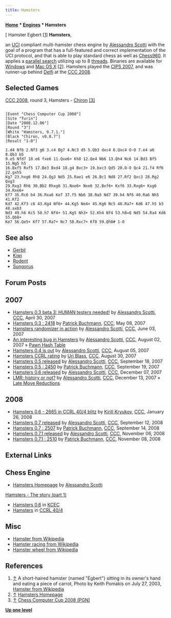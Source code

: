 ```yaml
---
title: Hamsters
---
```

**[Home](Home "Home") * [Engines](Engines "Engines") * Hamsters**

\[ Hamster Egbert <a id="cite-note-1" href="#cite-ref-1">[1]</a>
**Hamsters**,

an [UCI](UCI "UCI") compliant multi-hamster chess engine by [Alessandro Scotti](Alessandro_Scotti "Alessandro Scotti") with the goal of a program that has a full-featured and correct implementation of the UCI protocol, and that is able to play standard chess as well as [Chess960](Chess960 "Chess960").
It applies a [parallel search](Parallel_Search "Parallel Search") utilizing up to 8 [threads](Thread "Thread"). Binaries are available for [Windows](Windows "Windows") and [Mac OS X](Mac_OS "Mac OS") <a id="cite-note-2" href="#cite-ref-2">[2]</a>. Hamsters played the [CIPS 2007](CIPS_2007 "CIPS 2007"), and was runner-up behind [Delfi](Delfi "Delfi") at the [CCC 2008](CCC_2008 "CCC 2008").

## Selected Games

[CCC 2008](CCC_2008 "CCC 2008"), round 3, Hamsters - [Chiron](Chiron "Chiron") <a id="cite-note-3" href="#cite-ref-3">[3]</a>

```

[Event "Chess Computer Cup 2008"]
[Site "Turin"]
[Date "2008.12.06"]
[Round "3"]
[White "Hamsters, 0.7.1."]
[Black "Chiron, v0.8.7"]
[Result "1-0"]

1.d4 Nf6 2.Nf3 g6 3.c4 Bg7 4.Nc3 d5 5.Qb3 dxc4 6.Qxc4 O-O 7.e4 a6 8.Qb3 b5 
9.e5 Nfd7 10.e6 fxe6 11.Qxe6+ Kh8 12.Qe4 Nb6 13.Qh4 Nc6 14.Bd3 Bf5 15.Ng5 h5 
16.Bxf5 Rxf5 17.Be3 Bxd4 18.g4 Bxc3+ 19.bxc3 Qd5 20.O-O Qc4 21.f4 Rf6 22.gxh5 
Kg7 23.hxg6 Rh8 24.Qg3 Nd5 25.Rae1 e6 26.Bc1 Nd8 27.Rf2 Qxc3 28.Rg2 Qxg3 
29.Rxg3 Rh6 30.Bb2 Rhxg6 31.Nxe6+ Nxe6 32.Bxf6+ Kxf6 33.Rxg6+ Kxg6 34.Rxe6+ 
Kf7 35.Rc6 b4 36.Rxa6 Ke7 37.f5 Nb6 38.Ra5 Nd7 39.h4 Nf6 40.Ra6 Nh5 41.Kf2 
Kd7 42.Kf3 c6 43.Kg4 Nf6+ 44.Kg5 Ne4+ 45.Kg6 Nc5 46.Ra7+ Kd6 47.h5 b3 48.axb3 
Nd3 49.h6 Kc5 50.h7 Nf4+ 51.Kg5 Nh3+ 52.Kh4 Nf4 53.h8=Q Nd5 54.Ra4 Kd6 55.Qb8+
Ke7 56.Qe5+ Kf7 57.Ra7+ Nc7 58.Rxc7+ Kf8 59.Qh8# 1-0

```

## See also

- [Gerbil](Gerbil "Gerbil")
- [Kiwi](Kiwi "Kiwi")
- [Rodent](Rodent "Rodent")
- [Sungorus](Sungorus "Sungorus")

## Forum Posts

## 2007

- [Hamsters 0.3 beta 3: HUMAN testers needed!](http://www.talkchess.com/forum/viewtopic.php?t=13490) by [Alessandro Scotti](Alessandro_Scotti "Alessandro Scotti"), [CCC](CCC "CCC"), April 30, 2007
- [Hamsters 0.3 : 2418](http://www.talkchess.com/forum/viewtopic.php?t=13632) by [Patrick Buchmann](Patrick_Buchmann "Patrick Buchmann"), [CCC](CCC "CCC"), May 08, 2007
- [Hamsters randomizer in action](http://www.talkchess.com/forum/viewtopic.php?t=14239) by [Alessandro Scotti](Alessandro_Scotti "Alessandro Scotti"), [CCC](CCC "CCC"), June 03, 2007
- [An interesting bug in Hamsters](http://www.talkchess.com/forum/viewtopic.php?t=15540) by [Alessandro Scotti](Alessandro_Scotti "Alessandro Scotti"), [CCC](CCC "CCC"), August 02, 2007 » [Pawn Hash Table](Pawn_Hash_Table "Pawn Hash Table")
- [Hamsters 0.4 is out](http://www.talkchess.com/forum/viewtopic.php?t=15597) by [Alessandro Scotti](Alessandro_Scotti "Alessandro Scotti"), [CCC](CCC "CCC"), August 05, 2007
- [Hamsters CCRL rating](http://www.talkchess.com/forum/viewtopic.php?t=16131) by [Uri Blass](Uri_Blass "Uri Blass"), [CCC](CCC "CCC"), August 30, 2007
- [Hamsters 0.5 released](http://www.talkchess.com/forum/viewtopic.php?t=16535) by [Alessandro Scotti](Alessandro_Scotti "Alessandro Scotti"), [CCC](CCC "CCC"), September 18, 2007
- [Hamsters 0.5 : 2450](http://www.talkchess.com/forum/viewtopic.php?t=16550) by [Patrick Buchmann](Patrick_Buchmann "Patrick Buchmann"), [CCC](CCC "CCC"), September 19, 2007
- [Hamsters 0.6 released](http://www.talkchess.com/forum/viewtopic.php?t=18256) by [Alessandro Scotti](Alessandro_Scotti "Alessandro Scotti"), [CCC](CCC "CCC"), December 07, 2007
- [LMR: history or not?](http://www.talkchess.com/forum/viewtopic.php?t=18345) by [Alessandro Scotti](Alessandro_Scotti "Alessandro Scotti"), [CCC](CCC "CCC"), December 13, 2007 » [Late Move Reductions](Late_Move_Reductions "Late Move Reductions")

## 2008

- [Hamsters 0.6 - 2665 in CCRL 40/4 blitz](http://www.talkchess.com/forum/viewtopic.php?t=19206) by [Kirill Kryukov](Kirill_Kryukov "Kirill Kryukov"), [CCC](CCC "CCC"), January 26, 2008
- [Hamsters 0.7 released](http://www.talkchess.com/forum/viewtopic.php?t=23686) by [Alessandro Scotti](Alessandro_Scotti "Alessandro Scotti"), [CCC](CCC "CCC"), September 12, 2008
- [Hamsters 0.7 : 2507](http://www.talkchess.com/forum/viewtopic.php?t=23713) by [Patrick Buchmann](Patrick_Buchmann "Patrick Buchmann"), [CCC](CCC "CCC"), September 14, 2008
- [Hamsters 0.7.1 released](http://www.talkchess.com/forum/viewtopic.php?t=24757) by [Alessandro Scotti](Alessandro_Scotti "Alessandro Scotti"), [CCC](CCC "CCC"), November 06, 2008
- [Hamsters 0.7.1 : 2510](http://www.talkchess.com/forum/viewtopic.php?t=24781) by [Patrick Buchmann](Patrick_Buchmann "Patrick Buchmann"), [CCC](CCC "CCC"), November 08, 2008

## External Links

## Chess Engine

- [Hamsters Homepage](https://walkofmind.com/programming/chess/hamsters.htm) by [Alessandro Scotti](Alessandro_Scotti "Alessandro Scotti")

[Hamsters - The story (part 1)](https://walkofmind.com/programming/chess/hamsters_story_1.htm)

- [Hamsters 0.6](http://kirill-kryukov.com/chess/kcec/cgi/engine_details.cgi?match_length=20&print=Details&each_game=1&eng=Hamsters%200.6) in [KCEC](KCEC "KCEC")
- [Hamsters](http://ccrl.chessdom.com/ccrl/4040/cgi/compare_engines.cgi?family=Hamsters&print=Rating+list&print=Results+table&print=LOS+table&print=Ponder+hit+table&print=Eval+difference+table&print=Comopp+gamenum+table&print=Overlap+table&print=Score+with+common+opponents) in [CCRL 40/4](CCRL "CCRL")

## Misc

- [Hamster from Wikipedia](https://en.wikipedia.org/wiki/Hamster)
- [Hamster racing from Wikipedia](https://en.wikipedia.org/wiki/Hamster_racing)
- [Hamster wheel from Wikipedia](https://en.wikipedia.org/wiki/Hamster_wheel)

## References

1. <a id="cite-ref-1" href="#cite-note-1">↑</a> A short-haired hamster (named "Egbert") sitting in its owner's hand and eating a piece of carrot, Photo by Keith Pomakis on July 27, 2003, [Hamster from Wikipedia](https://en.wikipedia.org/wiki/Hamster)
1. <a id="cite-ref-2" href="#cite-note-2">↑</a> [Hamsters Homepage](http://walkofmind.com/programming/chess/hamsters.htm)
1. <a id="cite-ref-3" href="#cite-note-3">↑</a> [Chess Computer Cup 2008 (PGN)](http://www.scaccomasco.com/tornei/2008/wwwCCC3/crosstbl.html)

**[Up one level](Engines "Engines")**

